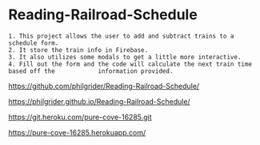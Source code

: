 # Reading-Railroad-Schedule

    1. This project allows the user to add and subtract trains to a schedule form.
    2. It store the train info in Firebase.
    3. It also utilizes some modals to get a little more interactive.
    4. Fill out the form and the code will calculate the next train time based off the            information provided.

https://github.com/philgrider/Reading-Railroad-Schedule/

https://philgrider.github.io/Reading-Railroad-Schedule/

https://git.heroku.com/pure-cove-16285.git

https://pure-cove-16285.herokuapp.com/